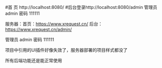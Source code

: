 #首 页 http://localhost:8080/
#后台登录http://localhost:8080/admin
管理员 admin 密码 111111


服务器：首页：https://www.xrequest.cn/
后台：https://www.xrequest.cn/admin/

管理员 admin 密码 111111

项目中引用的UI插件好像失效了，服务器部署的项目样式都没了

所有后端功能还是能正常使用
